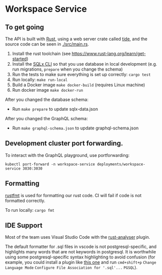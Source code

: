 # Workspace Service

## To get going

The API is built with [Rust](https://www.rust-lang.org/), using a web server crate called [tide](https://github.com/http-rs/tide), and the source code can be seen in [./src/main.rs](./src/main.rs).

1. Install the rust toolchain (see https://www.rust-lang.org/learn/get-started)
1. Install the [SQLx CLI](https://github.com/launchbadge/sqlx/tree/master/sqlx-cli) so that you use database in local development (e.g. run migrations, `prepare` when you change the schema)
1. Run the tests to make sure everything is set up correctly: `cargo test`
1. Run locally: `make run-local`
1. Build a Docker image `make docker-build` (requires Linux machine)
1. Run docker image `make docker-run`

After you changed the database schema:

- Run `make prepare` to update sqlx-data.json

After you changed the GraphQL schema:

- Run `make graphql-schema.json` to update graphql-schema.json

## Development cluster port forwarding.

To interact with the GraphQL playground, use portforwarding:

`kubectl port-forward -n workspace-service deployments/workspace-service 3030:3030`

## Formatting

[rustfmt](https://github.com/rust-lang/rustfmt) is used for formatting our rust code. CI will fail if code is not formatted correctly.

To run locally: `cargo fmt`

## IDE Support

Most of the team uses Visual Studio Code with the [rust-analyser](https://marketplace.visualstudio.com/items?itemName=matklad.rust-analyzer) plugin.

The default formatter for .sql files in vscode is not postgresql-specific, and highlights many words that are not keywords in postgresql. It is worthwhile using some postgresql-specific syntax highlighting to avoid confusion (for example, you could install a plugin like [this one](https://marketplace.visualstudio.com/items?itemName=JPTarquino.postgresql) and run `cmd+shift+p` `Change Language Mode` `Configure File Association for '.sql'...` `PGSQL`).
